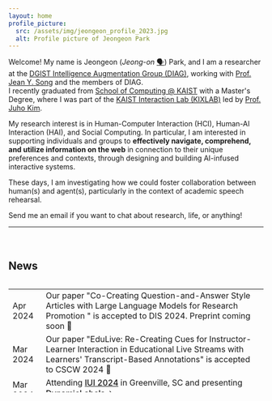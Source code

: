 ```yaml
---
layout: home
profile_picture:
  src: /assets/img/jeongeon_profile_2023.jpg
  alt: Profile picture of Jeongeon Park
---
```


<p>
Welcome! My name is Jeongeon (<i>Jeong-on</i> <a id="plain-bg" href="https://www.howtopronounce.com/jeongeon/36191893">🗣️</a>) Park, and I am a researcher at the <a id="blue-bg" href="https://diag.kr/">DGIST Intelligence Augmentation Group (DIAG)</a>, working with <a id="blue-bg" href="https://jyskwon.github.io/">Prof. Jean Y. Song</a> and the members of DIAG. <br/>
I recently graduated from <a id="blue-bg" href="https://cs.kaist.ac.kr/">School of Computing @ KAIST</a> with a Master's Degree, where I was part of the <a id="blue-bg" href="http://kixlab.org">KAIST Interaction Lab (KIXLAB)</a> led by <a id="blue-bg" href="https://juhokim.com/">Prof. Juho Kim</a>.
</p>

<p>
My research interest is in Human-Computer Interaction (HCI), Human-AI Interaction (HAI), and Social Computing. 
In particular, I am interested in supporting individuals and groups to <b>effectively navigate, comprehend, and utilize information on the web</b> in connection to their unique preferences and contexts, through designing and building AI-infused interactive systems. 
</p> 

<p>
These days, I am investigating how we could foster collaboration between human(s) and agent(s), particularly in the context of academic speech rehearsal.
<!-- interested in the idea of human-agent(s) collaboration, and is investigating how simulated audiences through LLM could aid academic speech practice. 
I am looking into the domain of academic speech rehearsal, and how simula in the following keywords: large-language model (LLM), multiple conversational agents, and feedback generation.-->
</p>

<!--
I am interested in supporting people to <b>effectively navigate, comprehend, and utilize information</b> in tasks and contexts that requires <b>complex information or opinions</b>. 
By designing and building interactive systems with AI techniques and/or crowdsourcing, 
I aim to not only support the process to be more efficient but also enhance the confidence and long-term abilities of people in long-term.

<p>

</p>
-->
<p>
Send me an email if you want to chat about research, life, or anything! <br/>


</p>

<hr><div style="height: 20px"></div>


<h2>News</h2>
<!--
<p style="margin-bottom: 15px">
<b class="highlights">Jan 2024</b> Attending <a href="https://conference.hcikorea.org/hcik2024/main/main.asp" style="font-weight:500">HCI Korea 2024</a> ✈️<br/>
<b class="highlights">Dec 2023</b> My first first-authored paper ''DynamicLabels: Supporting Informed Construction of Machine Learning Label Sets with Crowd Feedback'' is accepted to IUI 2024 📄 <br/>
<b class="highlights"></b>  <br/>
<b class="highlights"></b>  <br/>
<b class="highlights"></b> <br/>
<b class="highlights"></b>  <br/>
<b class="highlights"></b> <br/>
<b class="highlights">Apr 2023</b>  <br/>
<b class="highlights">Jan 2023</b> Submitted two papers to CSCW 2023. Fingers crossed 🤞<br/>
<details>
  <summary>More news:</summary>
  <b class="highlights">Aug 2023</b> <br/>
  <b class="highlights">Aug 2023</b> <br/>
  <b class="highlights">Aug 2023</b> <br/>
  <b class="highlights">Aug 2023</b> <br/>
</details>
</p>
-->
<p>
<div style="overflow-y: scroll; max-height: 220px;">
   <table style="padding-bottom:10px; ">
<!--      <tr>
       <td class="highlights">May 2024</td>
       <td> I will be attending <a href="https://chi2024.acm.org/" style="font-weight:500">CHI 2024</a> and presenting at the <a href="https://sites.google.com/view/chi2024-sensemaking-workshop/home" style="font-weight:500">Sensemaking Workshop</a>. ✈️  
       </td>
    </tr> -->
     <tr>
       <td class="highlights">Apr 2024</td>
       <td> Our paper "Co-Creating Question-and-Answer Style Articles with Large Language Models for Research Promotion
" is accepted to DIS 2024. Preprint coming soon 📄
       </td>
    </tr>
    <tr>
       <td class="highlights">Mar 2024</td>
       <td> Our paper "EduLive: Re-Creating Cues for Instructor-Learner Interaction in Educational Live Streams with Learners' Transcript-Based Annotations" is accepted to CSCW 2024 📄
       </td>
    </tr>
    <tr>
       <td class="highlights">Mar 2024</td>
       <td> Attending <a href="https://iui.acm.org/2024/" style="font-weight:500">IUI 2024</a> in Greenville, SC and presenting <a href="publications#dynamic-labels" style="font-weight:500">DynamicLabels</a> ✈️</td>
     </tr>
     <tr>
       <td class="highlights">Jan 2024</td>
       <td> Our paper "CreativeConnect: Supporting Reference Recombination for Graphic Design Ideation with Generative AI" is accepted to CHI 2024 📄
       </td>
     </tr>
     <tr>
       <td class="highlights">Jan 2024</td>
       <td> Attending <a href="https://conference.hcikorea.org/hcik2024/main/main.asp" style="font-weight:500">HCI Korea 2024</a> ✈️</td>
     </tr>
     <tr>
       <td class="highlights">Dec 2023</td>
       <td>My first first-authored paper ''DynamicLabels: Supporting Informed Construction of Machine Learning Label Sets with Crowd Feedback'' is accepted to IUI 2024 📄</td>
     </tr>
     <tr>
       <td class="highlights">Nov 2023</td>
       <td> AudiLens got an Jury's Best SIC Honorable Mention 🏆</td>
     </tr>
     <tr>
       <td class="highlights">Oct 2023</td>
       <td> Attending UIST 2023. Excited for my first on-site conference, let's chat! ✈️</td>
     </tr>
     <tr>
       <td class="highlights">Oct 2023</td>
       <td> Joined the DGIST Intelligence Augmentation Group (DIAG) as a researcher 🔬</td>
     </tr>
     <tr>
       <td class="highlights">Aug 2023</td>
       <td> Our poster "AudiLens: Configurable LLM-Generated Audiences for Public Speech Practice" is accepted to UIST 2023 Student Innovation Contest 📄</td>
     </tr>
     <tr>
       <td class="highlights">Jun 2023</td>
       <td> I have defended! Officially a Master now 🎓</td>
     </tr>
     <tr>
        <td class="highlights">Apr 2023</td>
        <td> Attending CHI 2023 virtually 💻</td>
      </tr>
      <tr>
        <td class="highlights">Jan 2023</td>
        <td> Submitted two papers to CSCW 2023. Fingers crossed 🤞</td>
      </tr>
     
   </table>
   <!-- <details>
      <summary>Click for more news:</summary>
      <table>
        <tr>
          <td class="highlights">Apr 2023</td>
          <td> Attending CHI 2023 virtually 💻</td>
        </tr>
        <tr>
          <td class="highlights">Jan 2023</td>
          <td> Submitted two papers to CSCW 2023. Fingers crossed 🤞</td>
        </tr>
     </table>
    </details> -->
</div>
</p>
